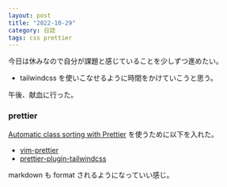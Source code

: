 ```yaml
---
layout: post
title: "2022-10-29"
category: 日誌
tags: css prettier
---
```


今日は休みなので自分が課題と感じていることを少しずつ進めたい。

- tailwindcss を使いこなせるように時間をかけていこうと思う。

午後、献血に行った。

### prettier

[Automatic class sorting with Prettier](https://tailwindcss.com/docs/editor-setup#automatic-class-sorting-with-prettier) を使うために以下を入れた。

- [vim-prettier](https://github.com/prettier/vim-prettier)
- [prettier-plugin-tailwindcss](https://github.com/tailwindlabs/prettier-plugin-tailwindcss)

markdown も format されるようになっていい感じ。
